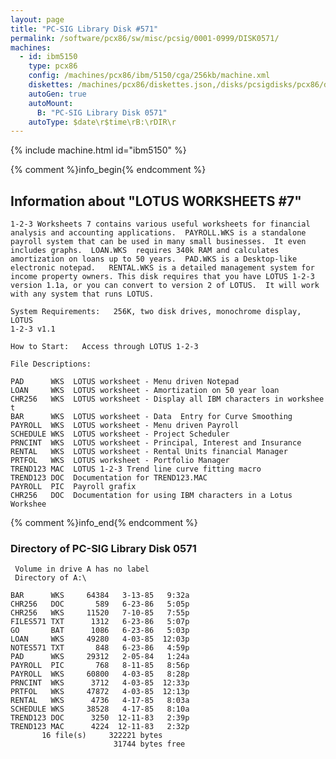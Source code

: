 ```yaml
---
layout: page
title: "PC-SIG Library Disk #571"
permalink: /software/pcx86/sw/misc/pcsig/0001-0999/DISK0571/
machines:
  - id: ibm5150
    type: pcx86
    config: /machines/pcx86/ibm/5150/cga/256kb/machine.xml
    diskettes: /machines/pcx86/diskettes.json,/disks/pcsigdisks/pcx86/diskettes.json
    autoGen: true
    autoMount:
      B: "PC-SIG Library Disk 0571"
    autoType: $date\r$time\rB:\rDIR\r
---
```


{% include machine.html id="ibm5150" %}

{% comment %}info_begin{% endcomment %}

## Information about "LOTUS WORKSHEETS #7"

    1-2-3 Worksheets 7 contains various useful worksheets for financial
    analysis and accounting applications.  PAYROLL.WKS is a standalone
    payroll system that can be used in many small businesses.  It even
    includes graphs.  LOAN.WKS  requires 340k RAM and calculates
    amortization on loans up to 50 years.  PAD.WKS is a Desktop-like
    electronic notepad.   RENTAL.WKS is a detailed management system for
    income property owners. This disk requires that you have LOTUS 1-2-3
    version 1.1a, or you can convert to version 2 of LOTUS.  It will work
    with any system that runs LOTUS.
    
    System Requirements:   256K, two disk drives, monochrome display, LOTUS
    1-2-3 v1.1
    
    How to Start:   Access through LOTUS 1-2-3
    
    File Descriptions:
    
    PAD      WKS  LOTUS worksheet - Menu driven Notepad
    LOAN     WKS  LOTUS worksheet - Amortization on 50 year loan
    CHR256   WKS  LOTUS worksheet - Display all IBM characters in workshee t
    BAR      WKS  LOTUS worksheet - Data  Entry for Curve Smoothing
    PAYROLL  WKS  LOTUS worksheet - Menu driven Payroll
    SCHEDULE WKS  LOTUS worksheet - Project Scheduler
    PRNCINT  WKS  LOTUS worksheet - Principal, Interest and Insurance
    RENTAL   WKS  LOTUS worksheet - Rental Units financial Manager
    PRTFOL   WKS  LOTUS worksheet - Portfolio Manager
    TREND123 MAC  LOTUS 1-2-3 Trend line curve fitting macro
    TREND123 DOC  Documentation for TREND123.MAC
    PAYROLL  PIC  Payroll grafix
    CHR256   DOC  Documentation for using IBM characters in a Lotus Workshee
{% comment %}info_end{% endcomment %}


### Directory of PC-SIG Library Disk 0571

     Volume in drive A has no label
     Directory of A:\

    BAR      WKS     64384   3-13-85   9:32a
    CHR256   DOC       589   6-23-86   5:05p
    CHR256   WKS     11520   7-10-85   7:55p
    FILES571 TXT      1312   6-23-86   5:07p
    GO       BAT      1086   6-23-86   5:03p
    LOAN     WKS     49280   4-03-85  12:03p
    NOTES571 TXT       848   6-23-86   4:59p
    PAD      WKS     29312   2-05-84   1:24a
    PAYROLL  PIC       768   8-11-85   8:56p
    PAYROLL  WKS     60800   4-03-85   8:28p
    PRNCINT  WKS      3712   4-03-85  12:33p
    PRTFOL   WKS     47872   4-03-85  12:13p
    RENTAL   WKS      4736   4-17-85   8:03a
    SCHEDULE WKS     38528   4-17-85   8:10a
    TREND123 DOC      3250  12-11-83   2:39p
    TREND123 MAC      4224  12-11-83   2:32p
           16 file(s)     322221 bytes
                           31744 bytes free
